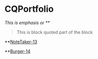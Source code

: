 # CQPortfolio

_This is emphasis or **_

>This is block quoted
>part of the block

**[NoteTaker-13](https://charityquinn.github.io/NoteTaker-13/)

**[Burger-14](https://charityquinn.github.io/Burger/)